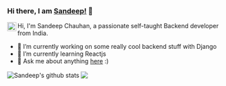 ### Hi there, I am [Sandeep!](https://sandeep-chauhan.com) 👋

<a href="https://twitter.com/sandeepsajan0">
  <img align="left" alt="Sandeep Chauhan | Twitter" width="21px" src="https://raw.githubusercontent.com/anuraghazra/anuraghazra/master/assets/twitter.svg" />
</a>
<!-- <a href="https://www.linkedin.com/in/sandeepsajan0/">
  <img align="left" alt="Sandeep Chauhan | LinkedIn" width="21px" src="https://banner2.cleanpng.com/20171202/f59/linkedin-download-png-5a22d420d16602.1978549215122319688577.jpg
" /> </a> -->
Hi, I'm Sandeep Chauhan, a passionate self-taught Backend developer from India.

- 🔭 I’m currently working on some really cool backend stuff with Django
- 🌱 I’m currently learning Reactjs
- 💬 Ask me about anything [here](https://www.linkedin.com/in/sandeepsajan0/) :)

<img align="center" src="https://github-readme-stats-anuraghazra1.vercel.app/api?username=sandeepsajan0&show_icons=true&include_all_commits=true&theme=material-palenight&count_private=true" alt="Sandeep's github stats" />

<img align="center" src="https://github-readme-stats-anuraghazra1.vercel.app/api/top-langs/?username=sandeepsajan0&layout=compact&theme=material-palenight" />
